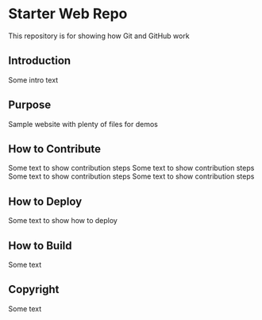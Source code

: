 # Starter Web Repo
This repository is for showing how Git and GitHub work

## Introduction
Some intro text

## Purpose
Sample website with plenty of files for demos

## How to Contribute
Some text to show contribution steps
Some text to show contribution steps
Some text to show contribution steps
Some text to show contribution steps

## How to Deploy
Some text to show how to deploy

## How to Build
Some text

## Copyright 
Some text 